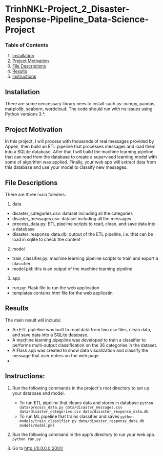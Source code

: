 # TrinhNKL-Project_2_Disaster-Response-Pipeline_Data-Science-Project

### Table of Contents

1. [Installation](#installation)
2. [Project Motivation](#motivation)
3. [File Descriptions](#files)
4. [Results](#results)
5. [Instructions](#instructions)



## Installation <a name="installation"></a>

There are some neccessary library nees to install such as: numpy, pandas, matplolib, seaborn, wordcloud.  The code should run with no issues using Python versions 3.*.

## Project Motivation<a name="motivation"></a>

In this project, I will process with thousands of real messages provided by Appen, then build an ETL pipeline that processes messages and load them into a SQLite database. After that I will build the machine learning pipeline that can read from the database to create a supervised learning model with some of algorithm was applied.
Finally, your web app will extract data from this database and use your model to classify new messages.

## File Descriptions <a name="files"></a>
There are three main foleders:

1. data
- disaster_categories.csv: dataset including all the categories
- disaster_messages.csv: dataset including all the messages
- process_data.py: ETL pipeline scripts to read, clean, and save data into a database
- disaster_response_data.db: output of the ETL pipeline, i.e. that can be load in sqlite to check the content
2. model
- train_classifier.py: machine learning pipeline scripts to train and export a classifier
- model.pkl: this is an output of the machine learning pipeline
3. app
- run.py: Flask file to run the web application
- templates contains html file for the web applicatin


## Results<a name="results"></a>
The main result will include:
- An ETL pipleline was built to read data from two csv files, clean data, and save data into a SQLite database.
- A machine learning pipepline was developed to train a classifier to performs multi-output classification on the 36 categories in the dataset.
- A Flask app was created to show data visualization and classify the message that user enters on the web page.
-
## Instructions:<a name="instructions"></a>
1. Run the following commands in the project's root directory to set up your database and model.

    - To run ETL pipeline that cleans data and stores in database
        `python data/process_data.py data/disaster_messages.csv data/disaster_categories.csv data/disaster_response_data.db`
    - To run ML pipeline that trains classifier and saves
        `python models/train_classifier.py data/disaster_response_data.db models/model.pkl`

2. Run the following command in the app's directory to run your web app.
    `python run.py`

3. Go to http://0.0.0.0:3001/
